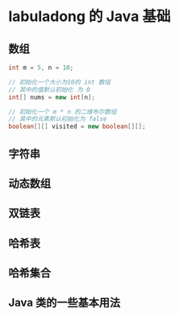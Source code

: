 # labuladong 的 Java 基础

## 数组

```java
int m = 5, n = 10;

// 初始化一个大小为10的 int 数组
// 其中的值默认初始化 为 0
int[] nums = new int[n];

// 初始化一个 m * n 的二维布尔数组
// 其中的元素默认初始化为 false
boolean[][] visited = new boolean[][];
```

## 字符串

## 动态数组

## 双链表

## 哈希表

## 哈希集合

## Java 类的一些基本用法
